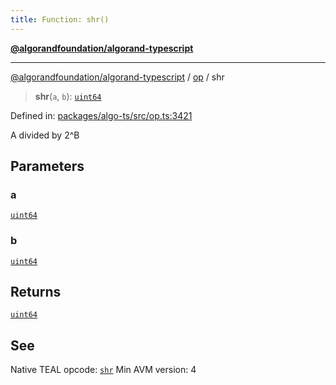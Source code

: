 ```yaml
---
title: Function: shr()
---
```


[**@algorandfoundation/algorand-typescript**](../../README)

***

[@algorandfoundation/algorand-typescript](../../README) / [op](../README) / shr



> **shr**(`a`, `b`): [`uint64`](../../index/type-aliases/uint64)

Defined in: [packages/algo-ts/src/op.ts:3421](https://github.com/algorandfoundation/puya-ts/blob/main/packages/algo-ts/src/op.ts#L3421)

A divided by 2^B

## Parameters

### a

[`uint64`](../../index/type-aliases/uint64)

### b

[`uint64`](../../index/type-aliases/uint64)

## Returns

[`uint64`](../../index/type-aliases/uint64)

## See

Native TEAL opcode: [`shr`](https://developer.algorand.org/docs/get-details/dapps/avm/teal/opcodes/v10/#shr)
Min AVM version: 4